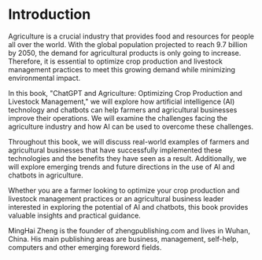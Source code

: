 # Introduction

Agriculture is a crucial industry that provides food and resources for people all over the world. With the global population projected to reach 9.7 billion by 2050, the demand for agricultural products is only going to increase. Therefore, it is essential to optimize crop production and livestock management practices to meet this growing demand while minimizing environmental impact.

In this book, "ChatGPT and Agriculture: Optimizing Crop Production and Livestock Management," we will explore how artificial intelligence (AI) technology and chatbots can help farmers and agricultural businesses improve their operations. We will examine the challenges facing the agriculture industry and how AI can be used to overcome these challenges.

Throughout this book, we will discuss real-world examples of farmers and agricultural businesses that have successfully implemented these technologies and the benefits they have seen as a result. Additionally, we will explore emerging trends and future directions in the use of AI and chatbots in agriculture.

Whether you are a farmer looking to optimize your crop production and livestock management practices or an agricultural business leader interested in exploring the potential of AI and chatbots, this book provides valuable insights and practical guidance.

MingHai Zheng is the founder of zhengpublishing.com and lives in Wuhan, China. His main publishing areas are business, management, self-help, computers and other emerging foreword fields.
